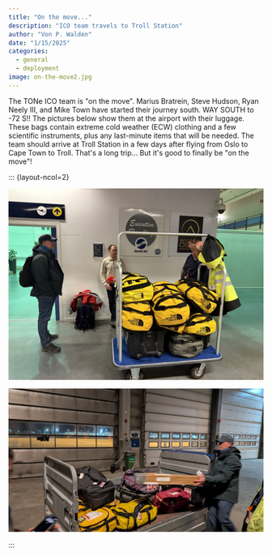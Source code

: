 ```yaml
---
title: "On the move..."
description: "ICO team travels to Troll Station"
author: "Von P. Walden"
date: "1/15/2025"
categories:
  - general
  - deployment
image: on-the-move2.jpg
---
```


The TONe ICO team is "on the move". Marius Bratrein, Steve Hudson, Ryan Neely III, and Mike Town have started their journey south. WAY SOUTH to -72 S!!  The pictures below show them at the airport with their luggage. These bags contain extreme cold weather (ECW) clothing and a few scientific instruments, plus any last-minute items that will be needed. The team should arrive at Troll Station in a few days after flying from Oslo to Cape Town to Troll. That's a long trip... But it's good to finally be "on the move"!

::: {layout-ncol=2}

![Lots of field gear...](on-the-move1.jpg)

![And even more field gear...](on-the-move2.jpg)

:::
